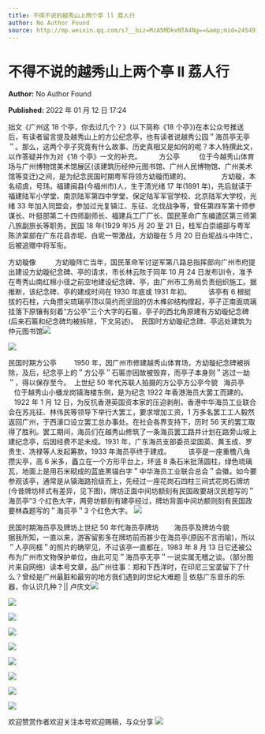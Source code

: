 ```yaml
---
title: 不得不说的越秀山上两个亭 ll 荔人行
author: No Author Found
source: http://mp.weixin.qq.com/s?__biz=MzA5MDkxNTA4Ng==&amp;mid=2454911887&amp;idx=1&amp;sn=a49ac98fc8221d3690ea84a2c70ad947&amp;chksm=87a233eeb0d5baf8b4e44713ee7b5a2ea3981ef501822d6466894d52282f710ddae07e7e79ce#rd
---
```


# 不得不说的越秀山上两个亭 ll 荔人行

**Author:** No Author Found

**Published:** 2022 年 01 月 12 日 17:24

拙文《广州这 18 个亭，你去过几个？》(以下简称《18 个亭》)在本公众号推送后，有读者留言提及越秀山上的方公纪念亭，也有读者说越秀公园＂海员亭无亭＂。那么，这两个亭子究竟有什么故事、历史真相又是如何的呢？本人特撰此文，以作答疑并作为对《18 个亭》一文的补充。         方公亭          位于今越秀山体育场与广州博物馆美术馆展区(该建筑历经仲元图书馆、广州人民博物馆、广州美术馆等变迁)之间，是为纪念民国时期粤军将领方幼璇而建的。                方幼璇，本名绍虞，号玮，福建闽县(今福州市)人，生于清光绪 17 年(1891 年)，先后就读于福建陆军小学堂、南京陆军第四中学堂、保定陆军军官学校、北京陆军大学校，光绪 33 年加入同盟会，参加过光复镇江、东征、北伐战争等，曾任第四军第十师参谋长、叶挺部第二十四师副师长、福建兵工厂厂长、国民革命广东编遣区第三师第八旅副旅长等职务。民国 18 年(1929 年)5 月 20 至 21 日，桂军白崇禧部与粤军陈济棠部在广东花县赤坭、白坭一带激战，方幼璇在 5 月 20 日白坭战斗中阵亡，后被追赠中将军衔。

方幼璇像          方幼璇阵亡当年，国民革命军讨逆军第八路总指挥部向广州市府提出建设方幼璇纪念碑、亭的请求，市长林云陔于同年 10 月 24 日发布训令，准予在粤秀山南红棉小径之前空地建设纪念碑、亭，由广州市工务局负责组织施工。据推断，该纪念碑、亭的建成时间在 1930 年底或 1931 年初。         该亭有 6 根挺拔的石柱，六角攒尖琉璃亭顶以简约而坚固的仿木榫卯结构撑起，亭子正南面琉璃挂落下原镶有刻着“方公亭”三个大字的石匾，亭子的西北角原建有方幼璇纪念碑(后来石匾和纪念碑均被拆除，下文另述)。  民国时方幼璇纪念碑、亭远处建筑为仲元图书馆![](https://mmbiz.qpic.cn/mmbiz_png/PJWG74pLsMaCtQ34TRdq3eLNSkabqZCn4oWak5Bpgjgxs0Yia83IBIXydjKxePaiad9NNgv6Z02sJ5KudHG7bBGw/640)

![](https://mmbiz.qpic.cn/mmbiz_png/PJWG74pLsMaCtQ34TRdq3eLNSkabqZCnGtiaDMa2KSJmhQXiaW2e2X57wYPmoliaYw4B4LARVpiaaamyiacojanjqRw/640)

民国时期方公亭         1950 年，因广州市修建越秀山体育场，方幼璇纪念碑被拆除，及后，纪念亭上的＂方公亭＂石匾亦因故被毁弃，而亭子本身则＂逃过一劫＂，得以保存至今。  上世纪 50 年代苏联人拍摄的方公亭方公亭今貌   海员亭          位于越秀山小蟠龙岗镇海楼东侧，是为纪念 1922 年香港海员大罢工而建的。        1922 年 1 月 12 日，为反抗香港英国资本家的压迫剥削，香港中华海员工业联合会在苏兆征、林伟民等领导下举行大罢工，要求增加工资，1 万多名罢工工人毅然返回广州，于西濠口设立罢工总办事处。在社会各界支持下，历时 56 天的罢工取得了胜利。罢工期间，海员们在越秀山修筑了一条海员罢工路并计划在路旁山坡上建纪念亭，后因经费不足未成。1931 年，广东海员支部委员梁国英、黄玉成、罗贵生、冼禄等人发起筹款，1933 年海员亭终于建成。         该亭是一座重檐八角攒尖亭，高 6 米多，矗立在一个方形平台上，环竖 8 条石米批荡圆柱，绿色琉璃瓦，地面上是用石米砌成的蓝底黑锚白字＂中华海员工业联合总会＂会徽。如今要参观该亭，通常是从镇海路拾级而上，先经过一座花岗石四柱三间式花岗石牌坊(今昔牌坊样式有差异，见下图)，牌坊正面中间坊额刻有民国政要胡汉民题写的＂海员亭”3 个红色大字，两旁坊额刻有建亭经过，牌坊背面中间坊额则刻有民国政要林森题写的＂海员亭＂3 个红色大字。 ![](https://mmbiz.qpic.cn/mmbiz_png/PJWG74pLsMaCtQ34TRdq3eLNSkabqZCnXBe6xTpOApAicoaHWQXkRvFDsp1puBZGibLprwXQXPENSVW9E6icbyh4Q/640)

民国时期海员亭及牌坊上世纪 50 年代海员亭牌坊        海员亭及牌坊今貌            据我所知，一直以来，游客留影多在牌坊前而甚少在海员亭(原因不言而喻)，所以＂人亭同框＂的照片的确罕见，不过该亭一直都在，1983 年 8 月 13 日它还被公布为广州市文物保护单位，由此可见＂海员亭无亭＂一说实属无稽之谈。（部分图片来自网络）读本号文章，品广州往事：郑和下西洋时，在印尼三宝垄留下了什么？曾经是广州最脏和最穷的地方我们遇到的世纪大难题 || 依慈广东音乐的乐器，你认识几种？|| 卢庆文![](https://mmbiz.qpic.cn/mmbiz_png/PJWG74pLsMaCtQ34TRdq3eLNSkabqZCn5fATrE7Gia5ibLralwicO7LMA6lhX7tTL9NKdt5MRqFJ11v65VAvqogcw/640)

![](https://mmbiz.qpic.cn/mmbiz_png/PJWG74pLsMaCtQ34TRdq3eLNSkabqZCnYtUcva4VaEbagC2ATn5XwibWNtFAPtzH6uibVibponmygicEiaLLNaKHoJg/640)

![](https://mmbiz.qpic.cn/mmbiz_png/PJWG74pLsMaCtQ34TRdq3eLNSkabqZCnibvYLfr0KzLl3REwbxnN3WtXS4V2FGpP6hCFv1dMBPXrSIwdpCs0JTg/640)

![](https://mmbiz.qpic.cn/mmbiz_png/PJWG74pLsMaCtQ34TRdq3eLNSkabqZCnUDpRDVA9vSGUn5n6225Diaib5ibz1TxjMpkFV6WNcE6yqxYnJCyA41y2Q/640)

![](https://mmbiz.qpic.cn/mmbiz_png/PJWG74pLsMaCtQ34TRdq3eLNSkabqZCnVticxHQ4gN2MiasTfPgsKyqaic0iagdMt33Psuz5uURRrxlw2zFGgSaJpg/640)

![](https://mmbiz.qpic.cn/mmbiz_jpg/PJWG74pLsMaCtQ34TRdq3eLNSkabqZCnZVia1pgibqfoAGLbJPonHaZkc3B8icmShRbIgE2694uefdPic8uXPGkcyw/640)

![](https://mmbiz.qpic.cn/mmbiz_png/PJWG74pLsMaCtQ34TRdq3eLNSkabqZCnFq504fXas6mcDnvgW8JYIMEZaq0AUhMNHBmpSDK8fAhFAKLwAKEUuw/640)

![](https://mmbiz.qpic.cn/mmbiz_png/PJWG74pLsMaCtQ34TRdq3eLNSkabqZCnUtJBfnBolM7MQKIabDn23gDoIS89Y7TnHGtd8TTYHuKZLjaVQNmCQA/640)

![](https://mmbiz.qpic.cn/mmbiz_png/PJWG74pLsMaCtQ34TRdq3eLNSkabqZCniammE4awcqUTwUkaJDTtl42g8ydUY1ibv6E1ZyU44QTYAoYpp2XAPjhg/640)

欢迎赞赏作者欢迎关注本号欢迎赐稿，与众分享
![](https://mmbiz.qpic.cn/mmbiz_jpg/PJWG74pLsMattAskmpcvtPqMpIAHv903ej09445slGiacxZia7YJLTjTfduepq4uPgA9SsCrq2xPG9UmJD0ao2MA/640?wx_fmt=jpeg)
